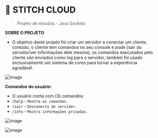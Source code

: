 # 💜 STITCH CLOUD
> Projeto de estudos - Java Sockets

**SOBRE O PROJETO**
- O objetivo deste projeto foi criar um servidor e conectar um cliente, contudo, o cliente tem comandos no seu console e pode (sair do servidor/ver informações dele mesmo), os comandos executados pelo cliente são enviados como log para o servidor, também foi usado exclusivamente um sistema de cores para tornar a experiência agradável.

![image](https://imgur.com/2rtWWBh.png)

**Comandos do usuário:**
- O usuário conta com (3) comandos:
- ``/help`` - `Mostra os comandos.`
- ``/sair`` - `Desconecta do servidor.`
- ``/info`` - `Mostra informações privadas.`

![image](https://imgur.com/ZezP0x6.png)

![image](https://imgur.com/BwEjqrr.png)
